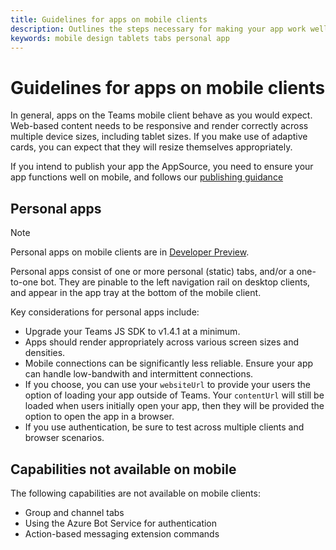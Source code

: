 ```yaml
---
title: Guidelines for apps on mobile clients
description: Outlines the steps necessary for making your app work well on the Teams mobile client 
keywords: mobile design tablets tabs personal app
---
```

# Guidelines for apps on mobile clients

In general, apps on the Teams mobile client behave as you would expect. Web-based content needs to be responsive and render correctly across multiple device sizes, including tablet sizes. If you make use of adaptive cards, you can expect that they will resize themselves appropriately.

If you intend to publish your app the AppSource, you need to ensure your app functions well on mobile, and follows our [publishing guidance](~/publishing/apps-publish.md#microsoft-teams-app-approval-process)

## Personal apps

> [!Note]
> Personal apps on mobile clients are in [Developer Preview](~/resources/dev-preview/developer-preview-intro.md).

Personal apps consist of one or more personal (static) tabs, and/or a one-to-one bot. They are pinable to the left navigation rail on desktop clients, and appear in the app tray at the bottom of the mobile client.

Key considerations for personal apps include:

* Upgrade your Teams JS SDK to v1.4.1 at a minimum.
* Apps should render appropriately across various screen sizes and densities.
* Mobile connections can be significantly less reliable. Ensure your app can handle low-bandwith and intermittent connections.
* If you choose, you can use your `websiteUrl` to provide your users the option of loading your app outside of Teams. Your `contentUrl` will still be loaded when users initially open your app, then they will be provided the option to open the app in a browser.
* If you use authentication, be sure to test across multiple clients and browser scenarios.

## Capabilities not available on mobile

The following capabilities are not available on mobile clients:

* Group and channel tabs
* Using the Azure Bot Service for authentication
* Action-based messaging extension commands
